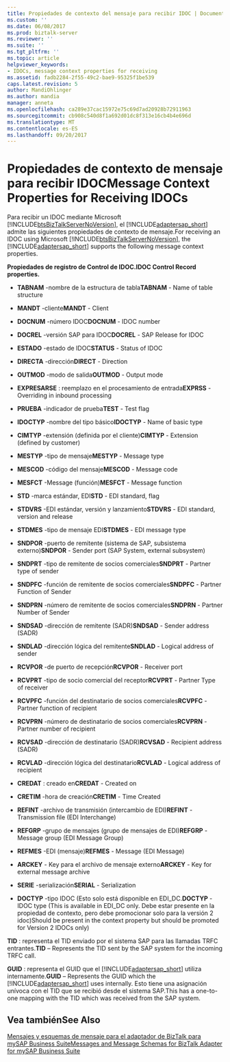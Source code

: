 ```yaml
---
title: Propiedades de contexto del mensaje para recibir IDOC | Documentos de Microsoft
ms.custom: ''
ms.date: 06/08/2017
ms.prod: biztalk-server
ms.reviewer: ''
ms.suite: ''
ms.tgt_pltfrm: ''
ms.topic: article
helpviewer_keywords:
- IDOCs, message context properties for receiving
ms.assetid: fadb2284-2f55-49c2-bae9-95325f1be539
caps.latest.revision: 5
author: MandiOhlinger
ms.author: mandia
manager: anneta
ms.openlocfilehash: ca289e37cac15972e75c69d7ad20928b72911963
ms.sourcegitcommit: cb908c540d8f1a692d01dc8f313e16cb4b4e696d
ms.translationtype: MT
ms.contentlocale: es-ES
ms.lasthandoff: 09/20/2017
---
```

# <a name="message-context-properties-for-receiving-idocs"></a><span data-ttu-id="147cc-102">Propiedades de contexto de mensaje para recibir IDOC</span><span class="sxs-lookup"><span data-stu-id="147cc-102">Message Context Properties for Receiving IDOCs</span></span>
<span data-ttu-id="147cc-103">Para recibir un IDOC mediante Microsoft [!INCLUDE[btsBizTalkServerNoVersion](../../includes/btsbiztalkservernoversion-md.md)], el [!INCLUDE[adaptersap_short](../../includes/adaptersap-short-md.md)] admite las siguientes propiedades de contexto de mensaje.</span><span class="sxs-lookup"><span data-stu-id="147cc-103">For receiving an IDOC using Microsoft [!INCLUDE[btsBizTalkServerNoVersion](../../includes/btsbiztalkservernoversion-md.md)], the [!INCLUDE[adaptersap_short](../../includes/adaptersap-short-md.md)] supports the following message context properties.</span></span>  
  
 <span data-ttu-id="147cc-104">**Propiedades de registro de Control de IDOC.**</span><span class="sxs-lookup"><span data-stu-id="147cc-104">**IDOC Control Record properties.**</span></span>  
  
-   <span data-ttu-id="147cc-105">**TABNAM** -nombre de la estructura de tabla</span><span class="sxs-lookup"><span data-stu-id="147cc-105">**TABNAM** - Name of table structure</span></span>  
  
-   <span data-ttu-id="147cc-106">**MANDT** -cliente</span><span class="sxs-lookup"><span data-stu-id="147cc-106">**MANDT** - Client</span></span>  
  
-   <span data-ttu-id="147cc-107">**DOCNUM** -número IDOC</span><span class="sxs-lookup"><span data-stu-id="147cc-107">**DOCNUM** - IDOC number</span></span>  
  
-   <span data-ttu-id="147cc-108">**DOCREL** -versión SAP para IDOC</span><span class="sxs-lookup"><span data-stu-id="147cc-108">**DOCREL** - SAP Release for IDOC</span></span>  
  
-   <span data-ttu-id="147cc-109">**ESTADO** -estado de IDOC</span><span class="sxs-lookup"><span data-stu-id="147cc-109">**STATUS** - Status of IDOC</span></span>  
  
-   <span data-ttu-id="147cc-110">**DIRECTA** -dirección</span><span class="sxs-lookup"><span data-stu-id="147cc-110">**DIRECT** - Direction</span></span>  
  
-   <span data-ttu-id="147cc-111">**OUTMOD** -modo de salida</span><span class="sxs-lookup"><span data-stu-id="147cc-111">**OUTMOD** - Output mode</span></span>  
  
-   <span data-ttu-id="147cc-112">**EXPRESARSE** : reemplazo en el procesamiento de entrada</span><span class="sxs-lookup"><span data-stu-id="147cc-112">**EXPRSS** - Overriding in inbound processing</span></span>  
  
-   <span data-ttu-id="147cc-113">**PRUEBA** -indicador de prueba</span><span class="sxs-lookup"><span data-stu-id="147cc-113">**TEST** - Test flag</span></span>  
  
-   <span data-ttu-id="147cc-114">**IDOCTYP** -nombre del tipo básico</span><span class="sxs-lookup"><span data-stu-id="147cc-114">**IDOCTYP** - Name of basic type</span></span>  
  
-   <span data-ttu-id="147cc-115">**CIMTYP** -extensión (definida por el cliente)</span><span class="sxs-lookup"><span data-stu-id="147cc-115">**CIMTYP** - Extension (defined by customer)</span></span>  
  
-   <span data-ttu-id="147cc-116">**MESTYP** -tipo de mensaje</span><span class="sxs-lookup"><span data-stu-id="147cc-116">**MESTYP** - Message type</span></span>  
  
-   <span data-ttu-id="147cc-117">**MESCOD** -código del mensaje</span><span class="sxs-lookup"><span data-stu-id="147cc-117">**MESCOD** - Message code</span></span>  
  
-   <span data-ttu-id="147cc-118">**MESFCT** -Message (función)</span><span class="sxs-lookup"><span data-stu-id="147cc-118">**MESFCT** - Message function</span></span>  
  
-   <span data-ttu-id="147cc-119">**STD** -marca estándar, EDI</span><span class="sxs-lookup"><span data-stu-id="147cc-119">**STD** - EDI standard, flag</span></span>  
  
-   <span data-ttu-id="147cc-120">**STDVRS** -EDI estándar, versión y lanzamiento</span><span class="sxs-lookup"><span data-stu-id="147cc-120">**STDVRS** - EDI standard, version and release</span></span>  
  
-   <span data-ttu-id="147cc-121">**STDMES** -tipo de mensaje EDI</span><span class="sxs-lookup"><span data-stu-id="147cc-121">**STDMES** - EDI message type</span></span>  
  
-   <span data-ttu-id="147cc-122">**SNDPOR** -puerto de remitente (sistema de SAP, subsistema externo)</span><span class="sxs-lookup"><span data-stu-id="147cc-122">**SNDPOR** - Sender port (SAP System, external subsystem)</span></span>  
  
-   <span data-ttu-id="147cc-123">**SNDPRT** -tipo de remitente de socios comerciales</span><span class="sxs-lookup"><span data-stu-id="147cc-123">**SNDPRT** - Partner type of sender</span></span>  
  
-   <span data-ttu-id="147cc-124">**SNDPFC** -función de remitente de socios comerciales</span><span class="sxs-lookup"><span data-stu-id="147cc-124">**SNDPFC** - Partner Function of Sender</span></span>  
  
-   <span data-ttu-id="147cc-125">**SNDPRN** -número de remitente de socios comerciales</span><span class="sxs-lookup"><span data-stu-id="147cc-125">**SNDPRN** - Partner Number of Sender</span></span>  
  
-   <span data-ttu-id="147cc-126">**SNDSAD** -dirección de remitente (SADR)</span><span class="sxs-lookup"><span data-stu-id="147cc-126">**SNDSAD** - Sender address (SADR)</span></span>  
  
-   <span data-ttu-id="147cc-127">**SNDLAD** -dirección lógica del remitente</span><span class="sxs-lookup"><span data-stu-id="147cc-127">**SNDLAD** - Logical address of sender</span></span>  
  
-   <span data-ttu-id="147cc-128">**RCVPOR** -de puerto de recepción</span><span class="sxs-lookup"><span data-stu-id="147cc-128">**RCVPOR** - Receiver port</span></span>  
  
-   <span data-ttu-id="147cc-129">**RCVPRT** -tipo de socio comercial del receptor</span><span class="sxs-lookup"><span data-stu-id="147cc-129">**RCVPRT** - Partner Type of receiver</span></span>  
  
-   <span data-ttu-id="147cc-130">**RCVPFC** -función del destinatario de socios comerciales</span><span class="sxs-lookup"><span data-stu-id="147cc-130">**RCVPFC** - Partner function of recipient</span></span>  
  
-   <span data-ttu-id="147cc-131">**RCVPRN** -número de destinatario de socios comerciales</span><span class="sxs-lookup"><span data-stu-id="147cc-131">**RCVPRN** - Partner number of recipient</span></span>  
  
-   <span data-ttu-id="147cc-132">**RCVSAD** -dirección de destinatario (SADR)</span><span class="sxs-lookup"><span data-stu-id="147cc-132">**RCVSAD** - Recipient address (SADR)</span></span>  
  
-   <span data-ttu-id="147cc-133">**RCVLAD** -dirección lógica del destinatario</span><span class="sxs-lookup"><span data-stu-id="147cc-133">**RCVLAD** - Logical address of recipient</span></span>  
  
-   <span data-ttu-id="147cc-134">**CREDAT** : creado en</span><span class="sxs-lookup"><span data-stu-id="147cc-134">**CREDAT** - Created on</span></span>  
  
-   <span data-ttu-id="147cc-135">**CRETIM** -hora de creación</span><span class="sxs-lookup"><span data-stu-id="147cc-135">**CRETIM** - Time Created</span></span>  
  
-   <span data-ttu-id="147cc-136">**REFINT** -archivo de transmisión (intercambio de EDI)</span><span class="sxs-lookup"><span data-stu-id="147cc-136">**REFINT** - Transmission file (EDI Interchange)</span></span>  
  
-   <span data-ttu-id="147cc-137">**REFGRP** -grupo de mensajes (grupo de mensajes de EDI)</span><span class="sxs-lookup"><span data-stu-id="147cc-137">**REFGRP** - Message group (EDI Message Group)</span></span>  
  
-   <span data-ttu-id="147cc-138">**REFMES** -EDI (mensaje)</span><span class="sxs-lookup"><span data-stu-id="147cc-138">**REFMES** - Message (EDI Message)</span></span>  
  
-   <span data-ttu-id="147cc-139">**ARCKEY** - Key para el archivo de mensaje externo</span><span class="sxs-lookup"><span data-stu-id="147cc-139">**ARCKEY** - Key for external message archive</span></span>  
  
-   <span data-ttu-id="147cc-140">**SERIE** -serialización</span><span class="sxs-lookup"><span data-stu-id="147cc-140">**SERIAL** - Serialization</span></span>  
  
-   <span data-ttu-id="147cc-141">**DOCTYP** -tipo IDOC (Esto solo está disponible en EDI_DC.</span><span class="sxs-lookup"><span data-stu-id="147cc-141">**DOCTYP** - IDOC type (This is available in EDI_DC only.</span></span> <span data-ttu-id="147cc-142">Debe estar presente en la propiedad de contexto, pero debe promocionar solo para la versión 2 idoc)</span><span class="sxs-lookup"><span data-stu-id="147cc-142">Should be present in the context property but should be promoted for Version 2 IDOCs only)</span></span>  
  
 <span data-ttu-id="147cc-143">**TID** : representa el TID enviado por el sistema SAP para las llamadas TRFC entrantes.</span><span class="sxs-lookup"><span data-stu-id="147cc-143">**TID** – Represents the TID sent by the SAP system for the incoming TRFC call.</span></span>  
  
 <span data-ttu-id="147cc-144">**GUID** : representa el GUID que el [!INCLUDE[adaptersap_short](../../includes/adaptersap-short-md.md)] utiliza internamente.</span><span class="sxs-lookup"><span data-stu-id="147cc-144">**GUID** – Represents the GUID which the [!INCLUDE[adaptersap_short](../../includes/adaptersap-short-md.md)] uses internally.</span></span> <span data-ttu-id="147cc-145">Esto tiene una asignación unívoca con el TID que se recibió desde el sistema SAP.</span><span class="sxs-lookup"><span data-stu-id="147cc-145">This has a one-to-one mapping with the TID which was received from the SAP system.</span></span>  
  
## <a name="see-also"></a><span data-ttu-id="147cc-146">Vea también</span><span class="sxs-lookup"><span data-stu-id="147cc-146">See Also</span></span>  
 [<span data-ttu-id="147cc-147">Mensajes y esquemas de mensaje para el adaptador de BizTalk para mySAP Business Suite</span><span class="sxs-lookup"><span data-stu-id="147cc-147">Messages and Message Schemas for BizTalk Adapter for mySAP Business Suite</span></span>](../../adapters-and-accelerators/adapter-sap/messages-and-message-schemas-for-biztalk-adapter-for-mysap-business-suite.md)